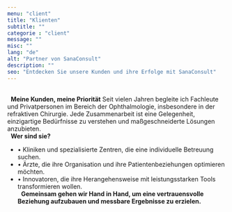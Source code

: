 ```yaml
---
menu: "client"
title: "Klienten"
subtitle: ""
categorie : "client"
message: ""
misc: ""
lang: "de"
alt: "Partner von SanaConsult"
description: ""
seo: "Entdecken Sie unsere Kunden und ihre Erfolge mit SanaConsult"
---
```

\
&nbsp;
**Meine Kunden, meine Priorität**
Seit vielen Jahren begleite ich Fachleute und Privatpersonen im Bereich der Ophthalmologie, insbesondere in der refraktiven Chirurgie. Jede Zusammenarbeit ist eine Gelegenheit, einzigartige Bedürfnisse zu verstehen und maßgeschneiderte Lösungen anzubieten.
\
&nbsp;
**Wer sind sie?**

- •	Kliniken und spezialisierte Zentren, die eine individuelle Betreuung suchen.
- •	Ärzte, die ihre Organisation und ihre Patientenbeziehungen optimieren möchten.
- •	Innovatoren, die ihre Herangehensweise mit leistungsstarken Tools transformieren wollen.
\
&nbsp;
**Gemeinsam gehen wir Hand in Hand, um eine vertrauensvolle Beziehung aufzubauen und messbare Ergebnisse zu erzielen.**
